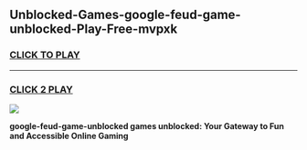 
## Unblocked-Games-google-feud-game-unblocked-Play-Free-mvpxk
<h3>
<a href="https://premium76.site?title=google-feud-game-unblocked&ref=23A">CLICK TO PLAY</a></h3>
<hr>

<h3>
<a href="https://premium76.site?title=google-feud-game-unblocked&ref=23A">CLICK 2 PLAY</a>
  
</h3>

<a href="https://premium76.site?title=google-feud-game-unblocked&ref=23A"><img src="https://clearcache.store/games.png"></a>


**google-feud-game-unblocked games unblocked: Your Gateway to Fun and Accessible Online Gaming**
